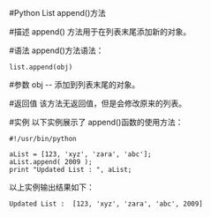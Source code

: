 #Python List append()方法


#描述
append() 方法用于在列表末尾添加新的对象。

#语法
append()方法语法：

```
list.append(obj)
```

#参数
obj -- 添加到列表末尾的对象。

#返回值
该方法无返回值，但是会修改原来的列表。

#实例
以下实例展示了 append()函数的使用方法：

```
#!/usr/bin/python

aList = [123, 'xyz', 'zara', 'abc'];
aList.append( 2009 );
print "Updated List : ", aList;
```

以上实例输出结果如下：

```
Updated List :  [123, 'xyz', 'zara', 'abc', 2009]
```